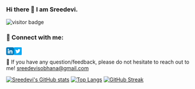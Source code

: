### Hi there 👋 I am Sreedevi.
![visitor badge](https://visitor-badge.glitch.me/badge?page_id=sreedevi111.visitor-badge&left_text=MyPageVisitors)
<!-- - 📫 How to reach me: sreedevisobhana@gmail.com -->


### 🤝 Connect with me:


  <a href="https://www.linkedin.com/in/sreedevi-s-97b502176/"><img align="left" src="https://raw.githubusercontent.com/sreedevi111/sreedevi111/main/linkedin.png" alt="Sreedevi | LinkedIn" width="21px"/></a>
<a href="https://https://twitter.com/sreedevi3009"><img align="left" src="https://raw.githubusercontent.com/sreedevi111/sreedevi111/main/twitter.png" alt="Sreedevi | Twitter" width="21px"/></a> 
<br/>

💬 If you have any question/feedback, please do not hesitate to reach out to me!
sreedevisobhana@gmail.com



<!--
**sreedevi111/sreedevi111** is a ✨ _special_ ✨ repository because its `README.md` (this file) appears on your GitHub profile.

Here are some ideas to get you started:

- 🔭 I’m currently working on ...
- 🌱 I’m currently learning ...
- 👯 I’m looking to collaborate on ...
- 🤔 I’m looking for help with ...
- 💬 Ask me about ...
- 📫 How to reach me: ...
- 😄 Pronouns: ...
- ⚡ Fun fact: ...

--> 



[![Sreedevi's GitHub stats](https://github-readme-stats.vercel.app/api?username=sreedevi111&count_private=true&show_icons=true&theme=radical)](https://github.com/sreedevi111/github-readme-stats)
[![Top Langs](https://github-readme-stats.vercel.app/api/top-langs/?username=sreedevi111&layout=compact)](https://github.com/sreedevi111/github-readme-stats)
[![GitHub Streak](https://github-readme-streak-stats.herokuapp.com?user=sreedevi111&theme=radical&hide_border=true&date_format=M%20j%5B%2C%20Y%5D)](https://git.io/streak-stats)
